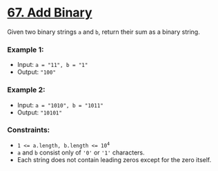 # [67. Add Binary](https://leetcode.com/problems/add-binary)


Given two binary strings `a` and `b`, return their sum as a binary string.

### Example 1:

- Input: `a = "11", b = "1"`
- Output: `"100"`

### Example 2:

- Input: `a = "1010", b = "1011"`
- Output: `"10101"`
 

### Constraints:

- <code>1 <= a.length, b.length <= 10<sup>4</sup></code>
- `a` and `b` consist only of `'0'` or `'1'` characters.
- Each string does not contain leading zeros except for the zero itself.